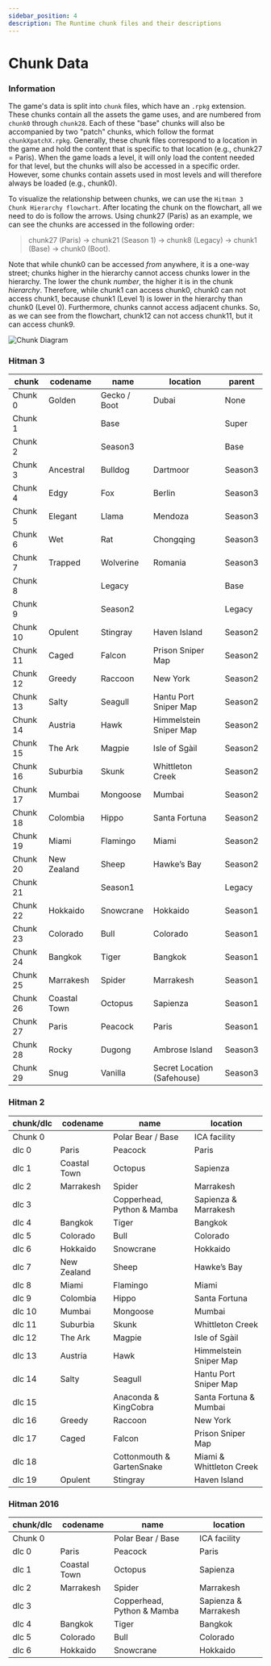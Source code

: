 ```yaml
---
sidebar_position: 4
description: The Runtime chunk files and their descriptions
---
```


# Chunk Data

### Information

The game's data is split into `chunk` files, which have an `.rpkg` extension. These chunks contain all the assets the game uses, and are numbered from `chunk0` through `chunk28`. Each of these "base" chunks will also be accompanied by two "patch" chunks, which follow the format `chunkXpatchX.rpkg`. Generally, these chunk files correspond to a location in the game and hold the content that is specific to that location (e.g., chunk27 = Paris). When the game loads a level, it will only load the content needed for that level, but the chunks will also be accessed in a specific order. However, some chunks contain assets used in most levels and will therefore always be loaded (e.g., chunk0).

To visualize the relationship between chunks, we can use the `Hitman 3 Chunk Hierarchy flowchart`. After locating the chunk on the flowchart, all we need to do is follow the arrows. Using chunk27 (Paris) as an example, we can see the chunks are accessed in the following order:

> chunk27 (Paris) -> chunk21 (Season 1) -> chunk8 (Legacy) -> chunk1 (Base) -> chunk0 (Boot).

Note that while chunk0 can be accessed _from_ anywhere, it is a one-way street; chunks higher in the hierarchy cannot access chunks lower in the hierarchy. The lower the chunk _number_, the higher it is in the chunk _hierarchy_. Therefore, while chunk1 can access chunk0, chunk0 can not access chunk1, because chunk1 (Level 1) is lower in the hierarchy than chunk0 (Level 0). Furthermore, chunks cannot access adjacent chunks. So, as we can see from the flowchart, chunk12 can not access chunk11, but it can access chunk9.

![Chunk Diagram](/img/chunkdata/chunk_data_diagram.svg)

### Hitman 3

| chunk    | codename     | name         | location                    | parent
| -------- | ------------ | ------------ | --------------------------- | ---------
| Chunk 0  | Golden       | Gecko / Boot | Dubai                       | None
| Chunk 1  |              | Base         |                             | Super
| Chunk 2  |              | Season3      |                             | Base
| Chunk 3  | Ancestral    | Bulldog      | Dartmoor                    | Season3
| Chunk 4  | Edgy         | Fox          | Berlin                      | Season3
| Chunk 5  | Elegant      | Llama        | Mendoza                     | Season3
| Chunk 6  | Wet          | Rat          | Chongqing                   | Season3
| Chunk 7  | Trapped      | Wolverine    | Romania                     | Season3
| Chunk 8  |              | Legacy       |                             | Base
| Chunk 9  |              | Season2      |                             | Legacy
| Chunk 10 | Opulent      | Stingray     | Haven Island                | Season2
| Chunk 11 | Caged        | Falcon       | Prison Sniper Map           | Season2
| Chunk 12 | Greedy       | Raccoon      | New York                    | Season2
| Chunk 13 | Salty        | Seagull      | Hantu Port Sniper Map       | Season2
| Chunk 14 | Austria      | Hawk         | Himmelstein Sniper Map      | Season2
| Chunk 15 | The Ark      | Magpie       | Isle of Sgàil               | Season2
| Chunk 16 | Suburbia     | Skunk        | Whittleton Creek            | Season2
| Chunk 17 | Mumbai       | Mongoose     | Mumbai                      | Season2
| Chunk 18 | Colombia     | Hippo        | Santa Fortuna               | Season2
| Chunk 19 | Miami        | Flamingo     | Miami                       | Season2
| Chunk 20 | New Zealand  | Sheep        | Hawke’s Bay                 | Season2
| Chunk 21 |              | Season1      |                             | Legacy
| Chunk 22 | Hokkaido     | Snowcrane    | Hokkaido                    | Season1
| Chunk 23 | Colorado     | Bull         | Colorado                    | Season1
| Chunk 24 | Bangkok      | Tiger        | Bangkok                     | Season1
| Chunk 25 | Marrakesh    | Spider       | Marrakesh                   | Season1
| Chunk 26 | Coastal Town | Octopus      | Sapienza                    | Season1
| Chunk 27 | Paris        | Peacock      | Paris                       | Season1
| Chunk 28 | Rocky        | Dugong       | Ambrose Island              | Season3
| Chunk 29 | Snug         | Vanilla      | Secret Location (Safehouse) | Season3

### Hitman 2

| chunk/dlc | codename     | name                       | location                 |
| --------- | ------------ | -------------------------- | ------------------------ |
| Chunk 0   |              | Polar Bear / Base          | ICA facility             |
| dlc 0     | Paris        | Peacock                    | Paris                    |
| dlc 1     | Coastal Town | Octopus                    | Sapienza                 |
| dlc 2     | Marrakesh    | Spider                     | Marrakesh                |
| dlc 3     |              | Copperhead, Python & Mamba | Sapienza & Marrakesh     |
| dlc 4     | Bangkok      | Tiger                      | Bangkok                  |
| dlc 5     | Colorado     | Bull                       | Colorado                 |
| dlc 6     | Hokkaido     | Snowcrane                  | Hokkaido                 |
| dlc 7     | New Zealand  | Sheep                      | Hawke’s Bay              |
| dlc 8     | Miami        | Flamingo                   | Miami                    |
| dlc 9     | Colombia     | Hippo                      | Santa Fortuna            |
| dlc 10    | Mumbai       | Mongoose                   | Mumbai                   |
| dlc 11    | Suburbia     | Skunk                      | Whittleton Creek         |
| dlc 12    | The Ark      | Magpie                     | Isle of Sgàil            |
| dlc 13    | Austria      | Hawk                       | Himmelstein Sniper Map   |
| dlc 14    | Salty        | Seagull                    | Hantu Port Sniper Map    |
| dlc 15    |              | Anaconda & KingCobra       | Santa Fortuna & Mumbai   |
| dlc 16    | Greedy       | Raccoon                    | New York                 |
| dlc 17    | Caged        | Falcon                     | Prison Sniper Map        |
| dlc 18    |              | Cottonmouth & GartenSnake  | Miami & Whittleton Creek |
| dlc 19    | Opulent      | Stingray                   | Haven Island             |

### Hitman 2016

| chunk/dlc | codename     | name                       | location             |
| --------- | ------------ | -------------------------- | -------------------- |
| Chunk 0   |              | Polar Bear / Base          | ICA facility         |
| dlc 0     | Paris        | Peacock                    | Paris                |
| dlc 1     | Coastal Town | Octopus                    | Sapienza             |
| dlc 2     | Marrakesh    | Spider                     | Marrakesh            |
| dlc 3     |              | Copperhead, Python & Mamba | Sapienza & Marrakesh |
| dlc 4     | Bangkok      | Tiger                      | Bangkok              |
| dlc 5     | Colorado     | Bull                       | Colorado             |
| dlc 6     | Hokkaido     | Snowcrane                  | Hokkaido             |
